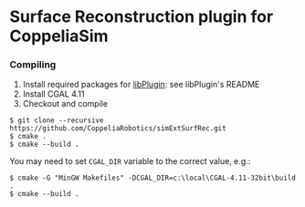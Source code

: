 # Surface Reconstruction plugin for CoppeliaSim

### Compiling

1. Install required packages for [libPlugin](https://github.com/CoppeliaRobotics/libPlugin): see libPlugin's README
2. Install CGAL 4.11
3. Checkout and compile
```text
$ git clone --recursive https://github.com/CoppeliaRobotics/simExtSurfRec.git
$ cmake .
$ cmake --build .
```
You may need to set `CGAL_DIR` variable to the correct value, e.g.:
```text
$ cmake -G "MinGW Makefiles" -DCGAL_DIR=c:\local\CGAL-4.11-32bit\build .
$ cmake --build .
```

